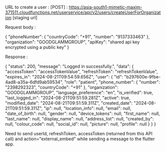 URL to create a user : 
[POST] : https://asia-south1-mimetic-maxim-371511.cloudfunctions.net/userservice/api/v2/users/createUserForOrganization [staging url]

Request body : 

{
    "phoneNumber": {
        "countryCode": "+91",
        "number": "9137333463"
    }, 
    "organization": "GOODGLAMMGROUP",
    "apiKey": "shared api key encrypted using a public key"
}

Response : 

{
    "status": 200,
    "message": "Logged in successfully.",
    "data": {
        "accessToken": "accessTokenValue",
        "refreshToken": "refreshTokenValue",
        "expires_in": "2024-08-21T09:54:59.656Z",
        "user": {
            "id": "b297600e-9fbe-4ad8-a35a-6dfd9ab59534",
            "role": "patient",
            "phone_number": {
                "number": "2398292323",
                "countryCode": "+91"
            },
            "organization": "GOODGLAMMGROUP",
            "language_preference": "en",
            "is_verified": true,
            "last_logged_in": "2024-08-21T09:51:59.281Z",
            "active": true,
            "modified_date": "2024-08-21T09:51:59.311Z",
            "created_date": "2024-08-21T09:51:59.311Z",
            "ip": null,
            "location_info": null,
            "email": null,
            "date_of_birth": null,
            "gender": null,
            "device_tokens": null,
            "first_name": null,
            "last_name": null,
            "display_name": null,
            "address_list": null,
            "created_by": null,
            "colour_code": null,
            "social_id": null,
            "picture": null,
            "profile": null
        }
    }
}

Need to send userId, refreshToken, accessToken (returned from this API call) and action="external_embed" while sending a message to the flutter app. 


